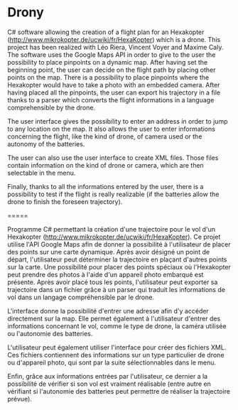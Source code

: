Drony
=====

C# software allowing the creation of a flight plan for an Hexakopter (http://www.mikrokopter.de/ucwiki/fr/HexaKopter) which is a drone.
This project has been realized with Léo Riera, Vincent Voyer and Maxime Caly.
The software uses the Google Maps API in order to give to the user the possibility to place pinpoints on a dynamic map. After having set the beginning point, the user can decide on the flight path by placing other points on the map. There is a possibility to place pinpoints where the Hexakopter would have to take a photo with an embedded camera.
After having placed all the pinpoints, the user can export his trajectory in a file thanks to a parser which converts the flight informations in a language comprehensible by the drone.

The user interface gives the possibility to enter an address in order to jump to any location on the map. It also allows the user to enter informations concerning the flight, like the kind of drone, of camera used or the autonomy of the batteries.

The user can also use the user interface to create XML files. Those files contain information on the kind of drone or camera, which are then selectable in the menu.

Finally, thanks to all the informations entered by the user, there is a possibility to test if the flight is really realizable (if the batteries allow the drone to finish the foreseen trajectory).

=====

Programme C# permettant la création d'une trajectoire pour le vol d'un Hexakopter (http://www.mikrokopter.de/ucwiki/fr/HexaKopter).
Ce projet utilise l'API Google Maps afin de donner la possibilité à l'utilisateur de placer des points sur une carte dynamique. Après avoir désigné un point de départ, l'utilisateur peut déterminer la trajectoire en plaçant d'autres points sur la carte. Une possibilité pour placer des points spéciaux où l'Hexakopter peut prendre des photos à l'aide d'un appareil photo embarqué est présente.
Après avoir placé tous les points, l'utilisateur peut exporter sa trajectoire dans un fichier grâce à un parser qui traduit les informations de vol dans un langage compréhensible par le drone.

L'interface donne la possibilité d'entrer une adresse afin d'y accéder directement sur la map. Elle permet également à l'utilisateur d'entrer des informations concernant le vol, comme le type de drone, la caméra utilisée ou l'autonomie des batteries.

L'utilisateur peut également utiliser l'interface pour créer des fichiers XML. Ces fichiers contiennent des informations sur un type particulier de drone ou d'appareil photo, qui sont par la suite sélectionnables dans le menu.

Enfin, grâce aux informations entrées par l'utilisateur, ce dernier a la possibilité de vérifier si son vol est vraiment réalisable (entre autre en vérifiant si l'autonomie des batteries peut permettre de réaliser la trajectoire prévue).
